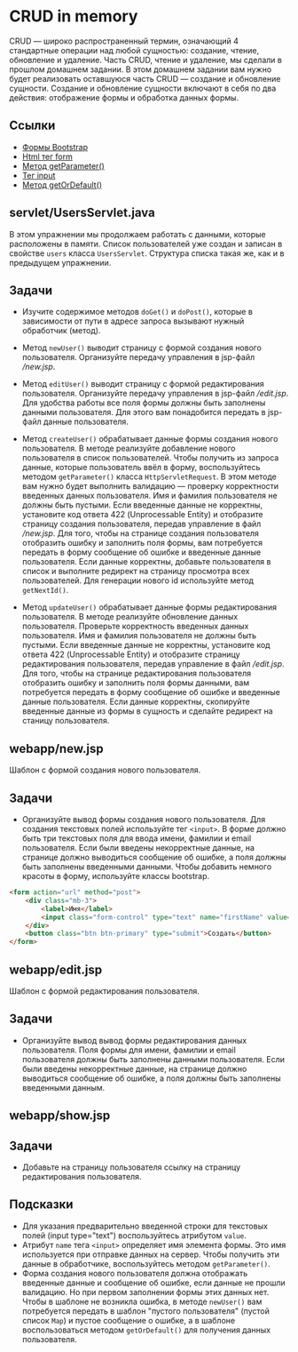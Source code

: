 # CRUD in memory

CRUD — широко распространенный термин, означающий 4 стандартные операции над любой сущностью: создание, чтение, обновление и удаление. Часть CRUD, чтение и удаление, мы сделали в прошлом домашнем задании. В этом домашнем задании вам нужно будет реализовать оставшуюся часть CRUD — создание и обновление сущности. Создание и обновление сущности включают в себя по два действия: отображение формы и обработка данных формы.

## Ссылки

* [Формы Bootstrap](https://bootstrap-4.ru/docs/5.0/forms/overview/)
* [Html тег form](https://developer.mozilla.org/ru/docs/Web/HTML/Element/form)
* [Метод getParameter()](https://javaee.github.io/javaee-spec/javadocs/javax/servlet/ServletRequest.html#getParameter-java.lang.String-)
* [Тег input](https://developer.mozilla.org/en-US/docs/Web/HTML/Element/input)
* [Метод getOrDefault()](https://docs.oracle.com/en/java/javase/11/docs/api/java.base/java/util/Map.html#getOrDefault(java.lang.Object,V))

## servlet/UsersServlet.java

В этом упражнении мы продолжаем работать с данными, которые расположены в памяти. Список пользователей уже создан и записан в свойстве `users` класса `UsersServlet`. Структура списка такая же, как и в предыдущем упражнении.

## Задачи

* Изучите содержимое методов `doGet()` и `doPost()`, которые в зависимости от пути в адресе запроса вызывают нужный обработчик (метод).

* Метод `newUser()` выводит страницу с формой создания нового пользователя. Организуйте передачу управления в jsp-файл */new.jsp*.

* Метод `editUser()` выводит страницу с формой редактирования пользователя. Организуйте передачу управления в jsp-файл */edit.jsp*. Для удобства работы все поля формы должны быть заполнены данными пользователя. Для этого вам понадобится передать в jsp-файл данные пользователя.

* Метод `createUser()` обрабатывает данные формы создания нового пользователя. В методе реализуйте добавление нового пользователя в список пользователей. Чтобы получить из запроса данные, которые пользователь ввёл в форму, воспользуйтесь методом `getParameter()` класса `HttpServletRequest`. В этом методе вам нужно будет выполнить валидацию — проверку корректности введенных данных пользователя. Имя и фамилия пользователя не должны быть пустыми. Если введенные данные не корректны, установите код ответа 422 (Unprocessable Entity) и отобразите страницу создания пользователя, передав управление в файл */new.jsp*. Для того, чтобы на странице создания пользователя отобразить ошибку и заполнить поля формы, вам потребуется передать в форму сообщение об ошибке и введенные данные пользователя. Если данные корректны, добавьте пользователя в список и выполните редирект на страницу просмотра всех пользователей. Для генерации нового id используйте метод `getNextId()`.

* Метод `updateUser()` обрабатывает данные формы редактирования пользователя. В методе реализуйте обновление данных пользователя. Проверьте корректность введенных данных пользователя. Имя и фамилия пользователя не должны быть пустыми. Если введенные данные не корректны, установите код ответа 422 (Unprocessable Entity) и отобразите страницу редактирования пользователя, передав управление в файл */edit.jsp*. Для того, чтобы на странице редактирования пользователя отобразить ошибку и заполнить поля формы данными, вам потребуется передать в форму сообщение об ошибке и введенные данные пользователя. Если данные корректны, скопируйте введенные данные из формы в сущность и сделайте редирект на станицу пользователя.

## webapp/new.jsp

Шаблон с формой создания нового пользователя.

## Задачи

* Организуйте вывод формы создания нового пользователя. Для создания текстовых полей используйте тег `<input>`. В форме должно быть три текстовых поля для ввода имени, фамилии и email пользователя. Если были введены некорректные данные, на странице должно выводиться сообщение об ошибке, а поля должны быть заполнены введенными данными. Чтобы добавить немного красоты в форму, используйте классы bootstrap.

```html
<form action="url" method="post">
    <div class="mb-3">
        <label>Имя</label>
        <input class="form-control" type="text" name="firstName" value="">
    </div>
    <button class="btn btn-primary" type="submit">Создать</button>
</form>
```

## webapp/edit.jsp

Шаблон с формой редактирования пользователя.

## Задачи

* Организуйте вывод вывод формы редактирования данных пользователя. Поля формы для имени, фамилии и email пользователя должны быть заполнены данными пользователя. Если были введены некорректные данные, на странице должно выводиться сообщение об ошибке, а поля должны быть заполнены введенными данным.

## webapp/show.jsp

## Задачи

* Добавьте на страницу пользователя ссылку на страницу редактирования пользователя.

## Подсказки

* Для указания предварительно введенной строки для текстовых полей (input type="text") воспользуйтесь атрибутом `value`.
* Атрибут `name` тега `<input>` определяет имя элемента формы. Это имя используется при отправке данных на сервер. Чтобы получить эти данные в обработчике, воспользуйтесь методом `getParameter()`.
* Форма создания нового пользователя должна отображать введенные данные и сообщение об ошибке, если данные не прошли валидацию. Но при первом заполнении формы этих данных нет. Чтобы в шаблоне не возникла ошибка, в методе `newUser()` вам потребуется передать в шаблон "пустого пользователя" (пустой список `Map`) и пустое сообщение о ошибке, а в шаблоне воспользоваться методом `getOrDefault()` для получения данных пользователя.
